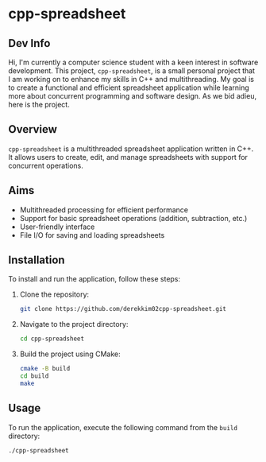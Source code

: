 # cpp-spreadsheet

## Dev Info
Hi, I'm currently a computer science student with a keen interest in software development. This project, `cpp-spreadsheet`, is a small personal project that I am working on to enhance my skills in C++ and multithreading. My goal is to create a functional and efficient spreadsheet application while learning more about concurrent programming and software design. As we bid adieu, here is the project.

## Overview
`cpp-spreadsheet` is a multithreaded spreadsheet application written in C++. It allows users to create, edit, and manage spreadsheets with support for concurrent operations.

## Aims
- Multithreaded processing for efficient performance
- Support for basic spreadsheet operations (addition, subtraction, etc.)
- User-friendly interface
- File I/O for saving and loading spreadsheets

## Installation
To install and run the application, follow these steps:

1. Clone the repository:
    ```sh
    git clone https://github.com/derekkim02cpp-spreadsheet.git
    ```
2. Navigate to the project directory:
    ```sh
    cd cpp-spreadsheet
    ```
3. Build the project using CMake:
    ```sh
    cmake -B build
    cd build
    make
    ```

## Usage
To run the application, execute the following command from the `build` directory:
```sh
./cpp-spreadsheet